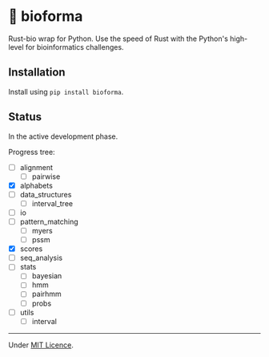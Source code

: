 # 🧬 bioforma

Rust-bio wrap for Python. Use the speed of Rust with the Python's high-level for bioinformatics challenges.

## Installation

Install using `pip install bioforma`.

## Status

In the active development phase.

Progress tree:

- [ ] alignment
  - [ ] pairwise
- [x] alphabets
- [ ] data_structures
  - [ ] interval_tree
- [ ] io
- [ ] pattern_matching
  - [ ] myers
  - [ ] pssm
- [x] scores
- [ ] seq_analysis
- [ ] stats
  - [ ] bayesian
  - [ ] hmm
  - [ ] pairhmm
  - [ ] probs
- [ ] utils
  - [ ] interval

---

Under [MIT Licence](https://opensource.org/license/mit/).

